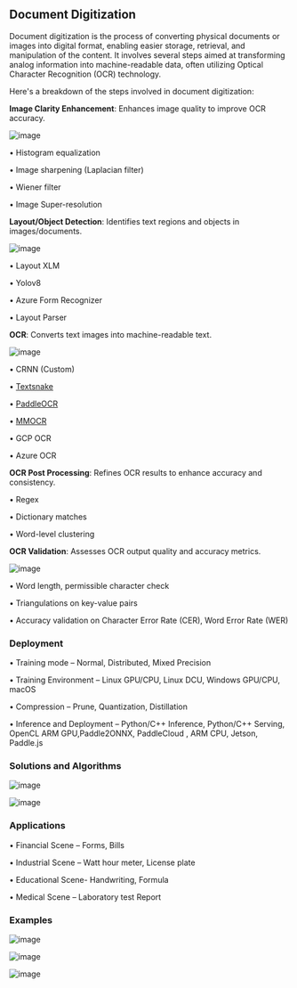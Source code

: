 

## **Document Digitization**

Document digitization is the process of converting physical documents or images into digital format, enabling easier storage, retrieval, and manipulation of the content. It involves several steps aimed at transforming analog information into machine-readable data, often utilizing Optical Character Recognition (OCR) technology.

Here's a breakdown of the steps involved in document digitization:

**Image Clarity Enhancement**: Enhances image quality to improve OCR accuracy.

  ![image](https://github.com/VishwaKarthikeyan/OCR/assets/100937600/027a1323-a17a-4855-b3c0-446cef7cfc6e)



  •	Histogram equalization                                    
  
  •	Image sharpening (Laplacian filter)
  
  •	Wiener filter
  
  •	Image Super-resolution

**Layout/Object Detection**: Identifies text regions and objects in images/documents.

![image](https://github.com/VishwaKarthikeyan/OCR/assets/100937600/126162e6-a6dd-445a-93f7-b9310077d192)


•	Layout XLM	

•	Yolov8

•	Azure Form Recognizer

•	Layout Parser

**OCR**: Converts text images into machine-readable text.

![image](https://github.com/VishwaKarthikeyan/OCR/assets/100937600/54abb327-7178-452f-ac5c-5f729ddfb687)


•	CRNN (Custom)

•	[Textsnake](https://github.com/princewang1994/TextSnake.pytorch)

•	[PaddleOCR](https://github.com/PaddlePaddle/PaddleOCR/blob/release/2.7/README_en.md)

•	[MMOCR](https://github.com/open-mmlab/mmocr)

•	GCP OCR

•	Azure OCR


**OCR Post Processing**: Refines OCR results to enhance accuracy and consistency.

•	Regex

•	Dictionary matches

•	Word-level clustering


**OCR Validation**: Assesses OCR output quality and accuracy metrics.

![image](https://github.com/VishwaKarthikeyan/OCR/assets/100937600/574b106f-0bae-4eba-b125-a6c220cf9fd0)


•	Word length, permissible character check

•	Triangulations on key-value pairs

•	Accuracy validation on Character Error Rate (CER), Word Error Rate (WER)


### **Deployment**

•	Training mode – Normal, Distributed, Mixed Precision

•	Training Environment – Linux GPU/CPU, Linux DCU, Windows GPU/CPU, macOS

•	Compression – Prune, Quantization, Distillation

•	Inference and Deployment – Python/C++ Inference, Python/C++ Serving, OpenCL ARM GPU,Paddle2ONNX, PaddleCloud , ARM CPU, Jetson, Paddle.js



### **Solutions and Algorithms**
  
![image](https://github.com/VishwaKarthikeyan/OCR/assets/100937600/7fa64a40-ed32-4856-9ec1-647598af4dbf)

![image](https://github.com/VishwaKarthikeyan/OCR/assets/100937600/2caa2d45-72ff-447b-bd63-2384d0649975)


### **Applications**

•	Financial Scene – Forms, Bills

•	Industrial Scene – Watt hour meter, License plate

•	Educational Scene- Handwriting, Formula

•	Medical Scene – Laboratory test Report


### **Examples**

![image](https://github.com/VishwaKarthikeyan/OCR/assets/100937600/cefa57f3-e2c5-40b1-b0ec-f28214bee11b)

![image](https://github.com/VishwaKarthikeyan/OCR/assets/100937600/74086a1b-4b8b-41ab-84e5-42e7c7495579)

![image](https://github.com/VishwaKarthikeyan/OCR/assets/100937600/57cfba9a-5add-4a5b-b675-17a2474696ca)





